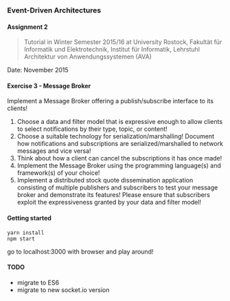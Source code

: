 ### Event-Driven Architectures

#### Assignment 2
> Tutorial in Winter Semester 2015/16 at University Rostock, Fakultät für Informatik und Elektrotechnik, Institut für Informatik, Lehrstuhl  Architektur von Anwendungssystemen (AVA)

Date:  November 2015 

#### Exercise 3 - Message Broker

Implement a Message Broker offering a publish/subscribe interface to its clients!

  1. Choose a data and filter model that is expressive enough to allow clients to select notifications by their type, topic, or content!
  2. Choose a suitable technology for serialization/marshalling! Document how notifications and subscriptions are serialized/marshalled to network messages and vice versa!
  3. Think about how a client can cancel the subscriptions it has once made!
  4. Implement the Message Broker using the programming language(s) and framework(s) of your choice!
  5. Implement a distributed stock quote dissemination application consisting of multiple publishers and subscribers to test your message broker and demonstrate its features! Please ensure that subscribers exploit the expressiveness granted by your data and filter model!

#### Getting started

```
yarn install
npm start
```

go to localhost:3000 with browser and play around!

#### TODO
  * migrate to ES6
  * migrate to new socket.io version